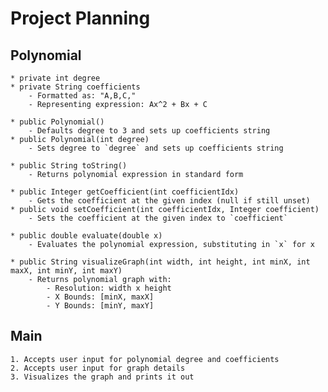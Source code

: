 # Project Planning

## Polynomial

	* private int degree
	* private String coefficients
		- Formatted as: "A,B,C,"
		- Representing expression: Ax^2 + Bx + C

	* public Polynomial()
		- Defaults degree to 3 and sets up coefficients string
	* public Polynomial(int degree)
		- Sets degree to `degree` and sets up coefficients string

	* public String toString()
		- Returns polynomial expression in standard form

	* public Integer getCoefficient(int coefficientIdx)
		- Gets the coefficient at the given index (null if still unset)
	* public void setCoefficient(int coefficientIdx, Integer coefficient)
		- Sets the coefficient at the given index to `coefficient`

	* public double evaluate(double x)
		- Evaluates the polynomial expression, substituting in `x` for x

	* public String visualizeGraph(int width, int height, int minX, int maxX, int minY, int maxY)
		- Returns polynomial graph with:
			- Resolution: width x height
			- X Bounds: [minX, maxX]
			- Y Bounds: [minY, maxY]

## Main

	1. Accepts user input for polynomial degree and coefficients
	2. Accepts user input for graph details
	3. Visualizes the graph and prints it out
